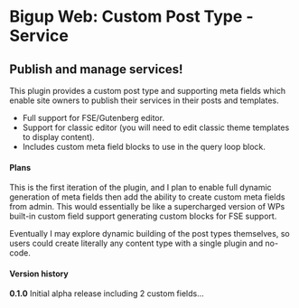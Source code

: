 # Bigup Web: Custom Post Type - Service

## Publish and manage services!

This plugin provides a custom post type and supporting meta fields which enable site owners to
publish their services in their posts and templates.

 - Full support for FSE/Gutenberg editor.
 - Support for classic editor (you will need to edit classic theme templates to display content).
 - Includes custom meta field blocks to use in the query loop block.

#### Plans

This is the first iteration of the plugin, and I plan to enable full dynamic generation of meta
fields then add the ability to create custom meta fields from admin. This would essentially be like
a supercharged version of WPs built-in custom field support generating custom blocks for FSE support.

Eventually I may explore dynamic building of the post types themselves, so users could create
literally any content type with a single plugin and no-code.

#### Version history

**0.1.0**
Initial alpha release including 2 custom fields...